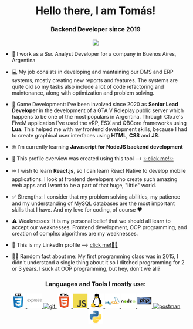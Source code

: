 <h1 align="center">Hello there, I am Tomás!</h1>
<h3 align="center">Backend Developer since 2019</h3>

<div align="center">
    <img style="text-align:center;" align="center" src="https://c.tenor.com/WuOwfnsLcfYAAAAC/star-wars-obi-wan-kenobi.gif">
</div>

- 🧉 I work as a Ssr. Analyst Developer for a company in Buenos Aires, Argentina 

- 💻 My job consists in developing and mantaining our DMS and ERP systems, mostly creating new reports and features. The systems are quite old so my tasks also include a lot of code refactoring and maintenance, along with optimization and problem solving.

- 💾 Game Development: I've been involved since 2020 as **Senior Lead Developer** in the development of a GTA V Roleplay public server which happens to be one of the most populars in Argentina. Through Cfx.re's FiveM application I've used the vRP, ESX and QBCore frameworks using **Lua**. This helped me with my frontend development skills, because I had to create graphical user interfaces using **HTML**, **CSS** and **JS**.

- 🤓 I’m currently learning **Javascript for NodeJS backend development**

- 📝 This profile overview was created using this tool --> [✨click me!✨](https://github.com/rahuldkjain/github-profile-readme-generator)

- ⏩ I wish to learn **React.js**, so I can learn React Native to develop mobile applications. I look at frontend developers who create such amazing web apps and I want to be a part of that huge, "little" world.

- ✅ Strengths: I consider that my problem solving abilities, my patience and my understanding of MySQL databases are the most important skills that I have. And my love for coding, of course ❤️

- ⚠️ Weaknesses: It is my personal belief that we should all learn to accept our weaknesses. Frontend development, OOP programming, and creation of complex algorithms are my weaknesses.

- 💼 This is my LinkedIn profile --> [click me!🧑‍💻](https://www.linkedin.com/in/tomas-florimo/)

- 💁‍♂️ Random fact about me: My first programming class was in 2015, I didn't understand a single thing about it so I ditched programming for 2 or 3 years. I suck at OOP programming, but hey, don't we all?


<h3 align="center">Languages and Tools I mostly use:</h3>
<p align="center"> <a href="https://www.w3schools.com/css/" target="_blank"> <img src="https://raw.githubusercontent.com/devicons/devicon/master/icons/css3/css3-original-wordmark.svg" alt="css3" width="40" height="40"/> </a> <a href="https://expressjs.com" target="_blank"> <img src="https://raw.githubusercontent.com/devicons/devicon/master/icons/express/express-original-wordmark.svg" alt="express" width="40" height="40"/> </a> <a href="https://git-scm.com/" target="_blank"> <img src="https://www.vectorlogo.zone/logos/git-scm/git-scm-icon.svg" alt="git" width="40" height="40"/> </a> <a href="https://www.w3.org/html/" target="_blank"> <img src="https://raw.githubusercontent.com/devicons/devicon/master/icons/html5/html5-original-wordmark.svg" alt="html5" width="40" height="40"/> </a> <a href="https://developer.mozilla.org/en-US/docs/Web/JavaScript" target="_blank"> <img src="https://raw.githubusercontent.com/devicons/devicon/master/icons/javascript/javascript-original.svg" alt="javascript" width="40" height="40"/> </a> <a href="https://www.linux.org/" target="_blank"> <img src="https://raw.githubusercontent.com/devicons/devicon/master/icons/linux/linux-original.svg" alt="linux" width="40" height="40"/> </a> <a href="https://www.mysql.com/" target="_blank"> <img src="https://raw.githubusercontent.com/devicons/devicon/master/icons/mysql/mysql-original-wordmark.svg" alt="mysql" width="40" height="40"/> </a> <a href="https://nodejs.org" target="_blank"> <img src="https://raw.githubusercontent.com/devicons/devicon/master/icons/nodejs/nodejs-original-wordmark.svg" alt="nodejs" width="40" height="40"/> </a> <a href="https://www.php.net" target="_blank"> <img src="https://raw.githubusercontent.com/devicons/devicon/master/icons/php/php-original.svg" alt="php" width="40" height="40"/> </a> <a href="https://postman.com" target="_blank"> <img src="https://www.vectorlogo.zone/logos/getpostman/getpostman-icon.svg" alt="postman" width="40" height="40"/> </a> <a href="https://www.python.org" target="_blank"> <img src="https://raw.githubusercontent.com/devicons/devicon/master/icons/python/python-original.svg" alt="python" width="40" height="40"/> </a> </p>

